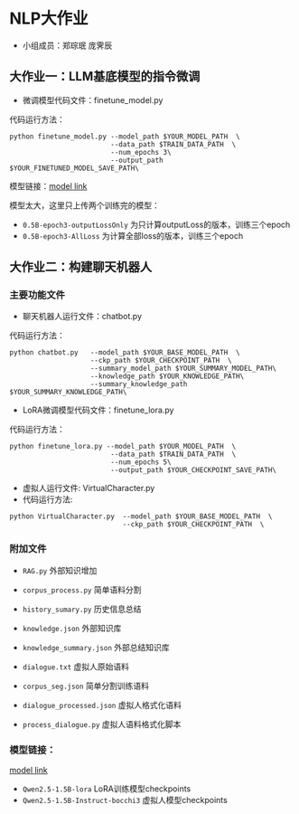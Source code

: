 # NLP大作业
* 小组成员：郑琮珉 庞霁辰

## 大作业一：LLM基底模型的指令微调
* 微调模型代码文件：finetune_model.py

代码运行方法：
```
python finetune_model.py --model_path $YOUR_MODEL_PATH  \
                         --data_path $TRAIN_DATA_PATH  \
                         --num_epochs 3\
                         --output_path $YOUR_FINETUNED_MODEL_SAVE_PATH\
```

模型链接：[model link](https://jbox.sjtu.edu.cn/l/812Wce)

模型太大，这里只上传两个训练完的模型：
* `0.5B-epoch3-outputLossOnly`  为只计算outputLoss的版本，训练三个epoch
* `0.5B-epoch3-AllLoss`  为计算全部loss的版本，训练三个epoch

## 大作业二：构建聊天机器人
### 主要功能文件
* 聊天机器人运行文件：chatbot.py

代码运行方法：
```
python chatbot.py   --model_path $YOUR_BASE_MODEL_PATH  \
                    --ckp_path $YOUR_CHECKPOINT_PATH  \
                    --summary_model_path $YOUR_SUMMARY_MODEL_PATH\
                    --knowledge_path $YOUR_KNOWLEDGE_PATH\
                    --summary_knowledge_path $YOUR_SUMMARY_KNOWLEDGE_PATH\
```

* LoRA微调模型代码文件：finetune_lora.py

代码运行方法：
```
python finetune_lora.py --model_path $YOUR_MODEL_PATH  \
                         --data_path $TRAIN_DATA_PATH  \
                         --num_epochs 5\
                         --output_path $YOUR_CHECKPOINT_SAVE_PATH\
```

* 虚拟人运行文件: VirtualCharacter.py
* 代码运行方法:
```
python VirtualCharacter.py  --model_path $YOUR_BASE_MODEL_PATH  \
                            --ckp_path $YOUR_CHECKPOINT_PATH  \
```

### 附加文件
* `RAG.py` 外部知识增加
* `corpus_process.py` 简单语料分割
* `history_sumary.py` 历史信息总结
* `knowledge.json` 外部知识库
* `knowledge_summary.json` 外部总结知识库

* `dialogue.txt` 虚拟人原始语料
* `corpus_seg.json` 简单分割训练语料
* `dialogue_processed.json` 虚拟人格式化语料
* `process_dialogue.py` 虚拟人语料格式化脚本



### 模型链接：
[model link](https://jbox.sjtu.edu.cn/l/812Wce)
* `Qwen2.5-1.5B-lora` LoRA训练模型checkpoints
* `Qwen2.5-1.5B-Instruct-bocchi3` 虚拟人模型checkpoints
